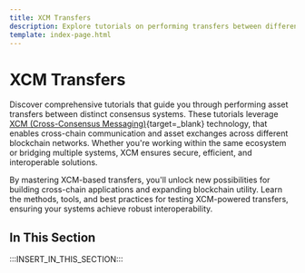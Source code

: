 ```yaml
---
title: XCM Transfers
description: Explore tutorials on performing transfers between different consensus systems using XCM technology to enable cross-chain interoperability.
template: index-page.html
---
```


# XCM Transfers

Discover comprehensive tutorials that guide you through performing asset transfers between distinct consensus systems. These tutorials leverage [XCM (Cross-Consensus Messaging)](/parachains/interoperability/){target=\_blank} technology, that enables cross-chain communication and asset exchanges across different blockchain networks. Whether you're working within the same ecosystem or bridging multiple systems, XCM ensures secure, efficient, and interoperable solutions.

By mastering XCM-based transfers, you'll unlock new possibilities for building cross-chain applications and expanding blockchain utility. Learn the methods, tools, and best practices for testing XCM-powered transfers, ensuring your systems achieve robust interoperability.

## In This Section

:::INSERT_IN_THIS_SECTION:::
